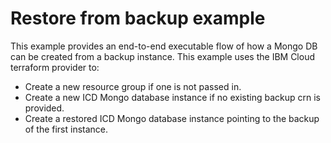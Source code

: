 # Restore from backup example

This example provides an end-to-end executable flow of how a Mongo DB can be created from a backup instance. This example uses the IBM Cloud terraform provider to:

- Create a new resource group if one is not passed in.
- Create a new ICD Mongo database instance if no existing backup crn is provided.
- Create a restored ICD Mongo database instance pointing to the backup of the first instance.
